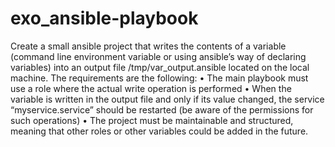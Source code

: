 # exo_ansible-playbook
Create a small ansible project that writes the contents of a variable (command line environment variable or using ansible’s way of declaring variables) into an output file /tmp/var_output.ansible located on the local machine. The requirements are the following:
•	The main playbook must use a role where the actual write operation is performed
•	When the variable is written in the output file and only if its value changed, the service “myservice.service” should be restarted (be aware of the permissions for such operations)
•	The project must be maintainable and structured, meaning that other roles or other variables could be added in the future.

